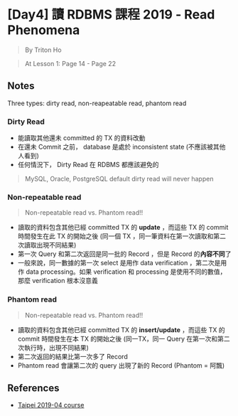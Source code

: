# [Day4] 讀 RDBMS 課程 2019 - Read Phenomena

> By Triton Ho

> At Lesson 1: Page 14 - Page 22

## Notes

Three types: dirty read, non-reapeatable read, phantom read

### Dirty Read

- 能讀取其他還未 committed 的 TX 的資料改動
- 在還未 Commit 之前， database 是處於 inconsistent state (不應該被其他人看到)
- 任何情況下， Dirty Read 在 RDBMS 都應該避免的

> MySQL, Oracle, PostgreSQL default dirty read will never happen

### Non-repeatable read

> Non-repeatable read vs. Phantom read!!

- 讀取的資料包含其他已經 committed TX 的 **update** ，而這些 TX 的 commit 時間發生在此 TX 的開始之後 (同一個 TX ，同一筆資料在第一次讀取和第二次讀取出現不同結果)
- 第一次 Query 和第二次返回是同一批的 Record ，但是 Record 的**內容不同**了
- 一般來說，同一數據的第一次 select 是用作 data verification ，第二次是用作 data processing。如果 verification 和 processing 是使用不同的數值， 那麼 verification 根本沒意義

### Phantom read

> Non-repeatable read vs. Phantom read!!

- 讀取的資料包含其他已經 committed TX 的 **insert/update** ，而這些 TX 的 commit 時間發生在本 TX 的開始之後 (同一TX，同一 Query 在第一次和第二次執行時，出現不同結果)
- 第二次返回的結果比第一次多了 Record
- Phantom read 會讓第二次的 query 出現了新的 Record (Phantom = 阿飄)

## References

- [Taipei 2019-04 course](https://github.com/TritonHo/slides/tree/master/Taipei%202019-04%20course)
